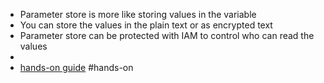- Parameter store is more like storing values in the variable
- You can store the values in the plain text or as encrypted text
- Parameter store can be protected with IAM to control who can read the values
-
- [hands-on guide](https://docs.aws.amazon.com/systems-manager/latest/userguide/parameter-search.html) #hands-on